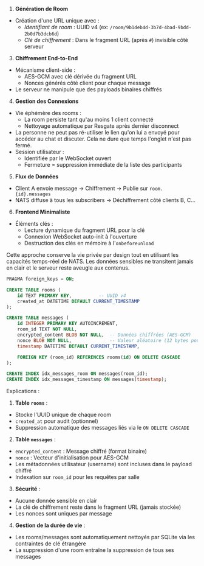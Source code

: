 1. **Génération de Room**
- Création d'une URL unique avec :
  - *Identifiant de room* : UUID v4 (ex: `/room/9b1deb4d-3b7d-4bad-9bdd-2b0d7b3dcb6d`)
  - *Clé de chiffrement* : Dans le fragment URL (après `#`) invisible côté serveur

3. **Chiffrement End-to-End**
- Mécanisme client-side :
  - AES-GCM avec clé dérivée du fragment URL
  - Nonces générés côté client pour chaque message
- Le serveur ne manipule que des payloads binaires chiffrés

4. **Gestion des Connexions**
- Vie éphémère des rooms :
  - La room persiste tant qu'au moins 1 client connecté
  - Nettoyage automatique par Resgate après dernier disconnect
- La personne ne peut pas ré-utiliser le lien qu'on lui a envoyé pour accéder au chat et discuter. Cela ne dure que temps l'onglet n'est pas fermé. 
- Session utilisateur :
  - Identifiée par le WebSocket ouvert
  - Fermeture = suppression immédiate de la liste des participants

5. **Flux de Données**
- Client A envoie message → Chiffrement → Publie sur `room.{id}.messages`
- NATS diffuse à tous les subscribers → Déchiffrement côté clients B, C...

6. **Frontend Minimaliste**
- Éléments clés :
  - Lecture dynamique du fragment URL pour la clé
  - Connexion WebSocket auto-init à l'ouverture
  - Destruction des clés en mémoire à l'`onbeforeunload`

Cette approche conserve la vie privée par design tout en utilisant les capacités temps-réel de NATS. Les données sensibles ne transitent jamais en clair et le serveur reste aveugle aux contenus.


```sql
PRAGMA foreign_keys = ON;

CREATE TABLE rooms (
    id TEXT PRIMARY KEY,          -- UUID v4
    created_at DATETIME DEFAULT CURRENT_TIMESTAMP
);

CREATE TABLE messages (
    id INTEGER PRIMARY KEY AUTOINCREMENT,
    room_id TEXT NOT NULL,
    encrypted_content BLOB NOT NULL,  -- Données chiffrées (AES-GCM)
    nonce BLOB NOT NULL,              -- Valeur aléatoire (12 bytes pour AES-GCM)
    timestamp DATETIME DEFAULT CURRENT_TIMESTAMP,

    FOREIGN KEY (room_id) REFERENCES rooms(id) ON DELETE CASCADE
);

CREATE INDEX idx_messages_room ON messages(room_id);
CREATE INDEX idx_messages_timestamp ON messages(timestamp);
```

Explications :

1. **Table `rooms`** :
- Stocke l'UUID unique de chaque room
- `created_at` pour audit (optionnel)
- Suppression automatique des messages liés via le `ON DELETE CASCADE`

2. **Table `messages`** :
- `encrypted_content` : Message chiffré (format binaire)
- `nonce` : Vecteur d'initialisation pour AES-GCM
- Les métadonnées utilisateur (username) sont incluses dans le payload chiffré
- Indexation sur `room_id` pour les requêtes par salle

3. **Sécurité** :
- Aucune donnée sensible en clair
- La clé de chiffrement reste dans le fragment URL (jamais stockée)
- Les nonces sont uniques par message

4. **Gestion de la durée de vie** :
- Les rooms/messages sont automatiquement nettoyés par SQLite via les contraintes de clé étrangère
- La suppression d'une room entraîne la suppression de tous ses messages
